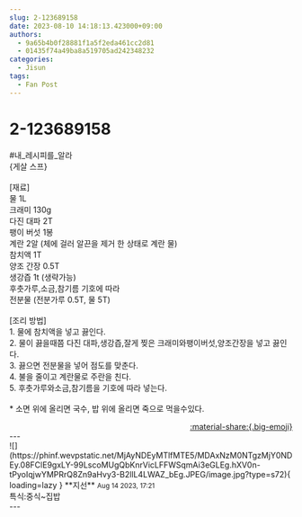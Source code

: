 ```yaml
---
slug: 2-123689158
date: 2023-08-10 14:18:13.423000+09:00
authors:
  - 9a65b4b0f28881f1a5f2eda461cc2d81
  - 01435f74a49ba8a519705ad242348232
categories:
  - Jisun
tags:
  - Fan Post
---
```


# 2-123689158

<div class="post-container" markdown="1">
<div class="content-container md-sidebar__scrollwrap" markdown="1">

\#내_레시피를_알라 <br>{게살 스프}<br><br>[재료]<br>물 1L<br>크래미 130g<br>다진 대파 2T<br>팽이 버섯 1봉<br>계란 2알 (체에 걸러 알끈을 제거 한 상태로 계란 물)<br>참치액 1T<br>양조 간장 0.5T<br>생강즙 1t (생략가능)<br>후춧가루,소금,참기름 기호에 따라<br>전분물 (전분가루 0.5T, 물 5T)<br><br>[조리 방법]<br>1. 물에 참치액을 넣고 끓인다.<br>2. 물이 끓을때쯤 다진 대파,생강즙,잘게 찢은 크래미와팽이버섯,양조간장을 넣고 끓인다.<br>3. 끓으면 전분물을 넣어 점도를 맞춘다.<br>4. 불을 줄이고 계란물로 주란을 친다.<br>5. 후춧가루와소금,참기름을 기호에 따라 넣는다.<br><br>* 소면 위에 올리면 국수, 밥 위에 올리면 죽으로 먹을수있다.

</div>
</div>

<div style="text-align: right;" markdown="1">
<a href="https://weverse.io/fromis9/fanpost/2-123689158" style="text-align: right;">:material-share:{.big-emoji}</a>
</div>
---

<div class="comments-container md-sidebar__scrollwrap" markdown="1">
<div class="comment" markdown="1">
<div class='id-container' markdown="1">
![](https://phinf.wevpstatic.net/MjAyNDEyMTlfMTE5/MDAxNzM0NTgzMjY0NDEy.08FClE9gxLY-99LscoMUgQbKnrVicLFFWSqmAi3eGLEg.hXV0n-tPyoIqjwYMPRrQ8Zn9aHvy3-B2llL4LWAZ_bEg.JPEG/image.jpg?type=s72){ loading=lazy }
**<span class="artist">지선</span>** <small>Aug 14 2023, 17:21</small><br>
</div>
<div class='comment-body' markdown="1">
특식:중식~집밥
</div>
</div>
</div>
---
